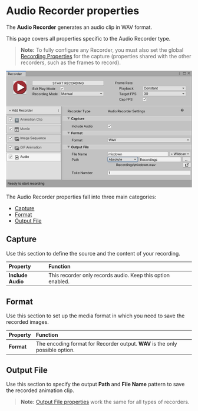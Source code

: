 # Audio Recorder properties

The **Audio Recorder** generates an audio clip in WAV format.

This page covers all properties specific to the Audio Recorder type.

> **Note:** To fully configure any Recorder, you must also set the global [Recording Properties](Recording.md) for the capture (properties shared with the other recorders, such as the frames to record).

![](Images/RecorderAudio.png)

The Audio Recorder properties fall into three main categories:
* [Capture](#capture)
* [Format](#format)
* [Output File](#output-file)

## Capture

Use this section to define the source and the content of your recording.

|Property|Function|
|:---|:---|
| **Include Audio** | This recorder only records audio. Keep this option enabled. |

## Format

Use this section to set up the media format in which you need to save the recorded images.

|Property|Function|
|:---|:---|
| **Format** | The encoding format for Recorder output. **WAV** is the only possible option. |

## Output File

Use this section to specify the output **Path** and **File Name** pattern to save the recorded animation clip.

> **Note:** [Output File properties](RecorderProperties.md) work the same for all types of recorders.
